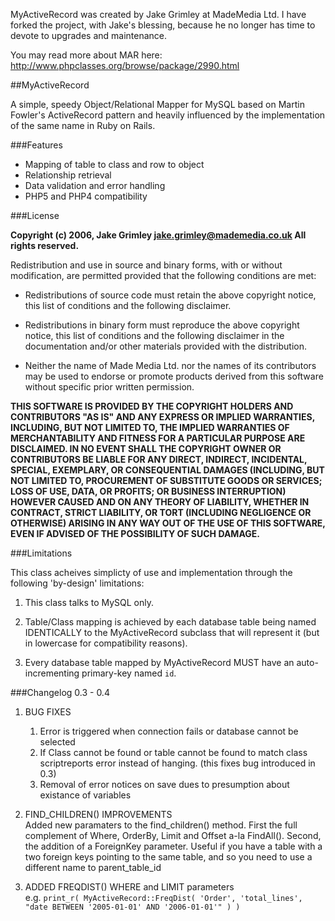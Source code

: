 MyActiveRecord was created by Jake Grimley at MadeMedia Ltd. I have forked the project, with Jake's blessing, because he no longer has time to devote to upgrades and maintenance.

You may read more about MAR here: <http://www.phpclasses.org/browse/package/2990.html>

##MyActiveRecord

A simple, speedy Object/Relational Mapper for MySQL based on Martin 
Fowler's ActiveRecord pattern and heavily influenced by the implementation 
of the same name in Ruby on Rails.

###Features

* Mapping of table to class and row to object
* Relationship retrieval
* Data validation and error handling
* PHP5 and PHP4 compatibility

###License

**Copyright (c) 2006, Jake Grimley  <jake.grimley@mademedia.co.uk>
All rights reserved.**

Redistribution and use in source and binary forms, with or without 
modification, are permitted provided that the following conditions are met:

* Redistributions of source code must retain the above copyright notice, 
this list of conditions and the following disclaimer.

* Redistributions in binary form must reproduce the above copyright 
notice, this list of conditions and the following disclaimer in the 
documentation and/or other materials provided with the distribution.

* Neither the name of Made Media Ltd. nor the names of its contributors 
may be used to endorse or promote products derived from this 
software without specific prior written permission.

**THIS SOFTWARE IS PROVIDED BY THE COPYRIGHT HOLDERS AND CONTRIBUTORS "AS 
IS" AND ANY EXPRESS OR IMPLIED WARRANTIES, INCLUDING, BUT NOT LIMITED TO, 
THE IMPLIED WARRANTIES OF MERCHANTABILITY AND FITNESS FOR A PARTICULAR 
PURPOSE ARE DISCLAIMED. IN NO EVENT SHALL THE COPYRIGHT OWNER OR 
CONTRIBUTORS BE LIABLE FOR ANY DIRECT, INDIRECT, INCIDENTAL, SPECIAL, 
EXEMPLARY, OR CONSEQUENTIAL DAMAGES (INCLUDING, BUT NOT LIMITED TO, 
PROCUREMENT OF SUBSTITUTE GOODS OR SERVICES; LOSS OF USE, DATA, OR 
PROFITS; OR BUSINESS INTERRUPTION) HOWEVER CAUSED AND ON ANY THEORY OF 
LIABILITY, WHETHER IN CONTRACT, STRICT LIABILITY, OR TORT (INCLUDING 
NEGLIGENCE OR OTHERWISE) ARISING IN ANY WAY OUT OF THE USE OF THIS 
SOFTWARE, EVEN IF ADVISED OF THE POSSIBILITY OF SUCH DAMAGE.**

###Limitations

This class acheives simplicty of use and implementation through the following 'by-design' limitations:

1. This class talks to MySQL only.

2. Table/Class mapping is achieved by each database table being named IDENTICALLY to the MyActiveRecord subclass that will represent it (but in lowercase for compatibility reasons).

3. Every database table mapped by MyActiveRecord MUST have an auto-incrementing primary-key named `id`.

###Changelog 0.3 - 0.4

1. BUG FIXES
    1.  Error is triggered when connection fails or database cannot be selected
    2.  If Class cannot be found or table cannot be found to match class scriptreports error instead of hanging. (this fixes bug introduced in 0.3)
    3. Removal of error notices on save dues to presumption about existance of variables

2. FIND_CHILDREN() IMPROVEMENTS  
Added new paramaters to the find_children() method. First the full 
complement of Where, OrderBy, Limit and Offset a-la FindAll(). Second, the 
addition of a ForeignKey parameter. Useful if you have a table with a
two foreign keys pointing to the same table, and so you need to use a 
different name to parent_table_id

3. ADDED FREQDIST() WHERE and LIMIT parameters  
e.g. `print_r( MyActiveRecord::FreqDist( 'Order', 'total_lines', "date BETWEEN '2005-01-01' AND '2006-01-01'" ) )`